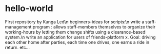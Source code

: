 # hello-world
First repository by Kunga Led\n
beginners-ideas for scripts:\n
write a staff-management program : allows staff-members themselves to organize their working-hours by letting them change shifts using a clearance-based system.\n
write an application for users of friends-platform x. Goal: driving each other home after parties, each time one drives, one earns a ride in return. etc...
